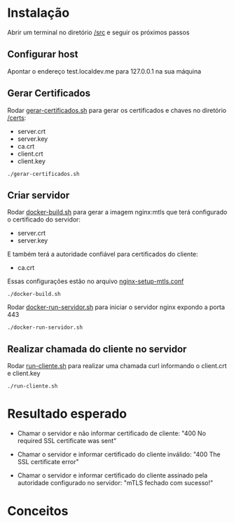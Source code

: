 # Instalação
Abrir um terminal no diretório [/src](https://github.com/willsbctm/mtls-teste/tree/main/src) e seguir os próximos passos

## Configurar host
Apontar o endereço test.localdev.me para 127.0.0.1 na sua máquina

## Gerar Certificados

Rodar [gerar-certificados.sh](https://github.com/willsbctm/mtls-teste/blob/main/src/gerar-certificados.sh) para gerar os certificados e chaves no diretório [/certs](https://github.com/willsbctm/mtls-teste/tree/main/src/certs):
- server.crt
- server.key
- ca.crt
- client.crt
- client.key

```
./gerar-certificados.sh
```

## Criar servidor

Rodar [docker-build.sh](https://github.com/willsbctm/mtls-teste/blob/main/src/docker-build.sh) para gerar a imagem nginx:mtls que terá configurado o certificado do servidor:
- server.crt
- server.key

E também terá a autoridade confiável para certificados do cliente:
- ca.crt

Essas configurações estão no arquivo [nginx-setup-mtls.conf](https://github.com/willsbctm/mtls-teste/blob/main/src/nginx/nginx-setup-mtls.conf)
```
./docker-build.sh
```

Rodar [docker-run-servidor.sh](https://github.com/willsbctm/mtls-teste/blob/main/src/docker-run-servidor.sh) para iniciar o servidor nginx expondo a porta 443
```
./docker-run-servidor.sh
```

## Realizar chamada do cliente no servidor

Rodar [run-cliente.sh](https://github.com/willsbctm/mtls-teste/blob/main/src/run-cliente.sh) para realizar uma chamada curl informando o client.crt e client.key
```
./run-cliente.sh
```

# Resultado esperado

- Chamar o servidor e não informar certificado de cliente:
"400 No required SSL certificate was sent"

- Chamar o servidor e informar certificado do cliente inválido:
"400 The SSL certificate error"

- Chamar o servidor e informar certificado do cliente assinado pela autoridade configurado no servidor:
"mTLS fechado com sucesso!"

# Conceitos

